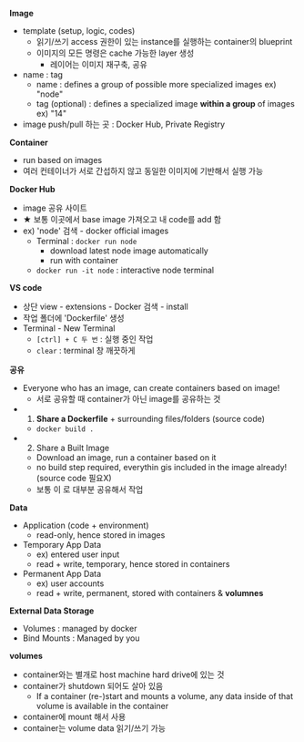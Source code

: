 <b>Image</b>
- template (setup, logic, codes)
  - 읽기/쓰기 access 권한이 있는 instance를 실행하는 container의 blueprint
  - 이미지의 모든 명령은 cache 가능한 layer 생성
    - 레이어는 이미지 재구축, 공유
- name : tag
  - name : defines a group of possible more specialized images ex) "node"
  - tag (optional) : defines a specialized image **within a group** of images ex) "14"
- image push/pull 하는 곳 : Docker Hub, Private Registry

<b>Container</b>
- run based on images
- 여러 컨테이너가 서로 간섭하지 않고 동일한 이미지에 기반해서 실행 가능

<b>Docker Hub</b>
- image 공유 사이트
- ★ 보통 이곳에서 base image 가져오고 내 code를 add 함
- ex) 'node' 검색 - docker official images
  - Terminal : `docker run node`
    - download latest node image automatically
    - run with container
  - `docker run -it node` : interactive node terminal

<b>VS code</b>
- 상단 view - extensions - Docker 검색 - install
- 작업 폴더에 'Dockerfile' 생성
- Terminal - New Terminal
  - `[ctrl] + C 두 번` : 실행 중인 작업 
  - `clear` : terminal 창 깨끗하게

<b>공유</b>
- Everyone who has an image, can create containers based on image!
  - 서로 공유할 때 container가 아닌 image를 공유하는 것
- 1) **Share a Dockerfile** + surrounding files/folders (source code)
  - `docker build .`
- 2) Share a Built Image
  - Download an image, run a container based on it
  - no build step required, everythin gis included in the image already! (source code 필요X)
  - 보통 이 로 대부분 공유해서 작업

<b>Data</b>
- Application (code + environment)
  - read-only, hence stored in images
- Temporary App Data
  - ex) entered user input
  - read + write, temporary, hence stored in containers
- Permanent App Data
  - ex) user accounts
  - read + write, permanent, stored with containers & **volumnes**

<b>External Data Storage</b>
- Volumes : managed by docker
- Bind Mounts : Managed by you

<b>volumes</b>
- container와는 별개로 host machine hard drive에 있는 것
- container가 shutdown 되어도 살아 있음
  - If a container (re-)start and mounts a volume, any data inside of that volume is available in the container
- container에 mount 해서 사용
- container는 volume data 읽기/쓰기 가능
